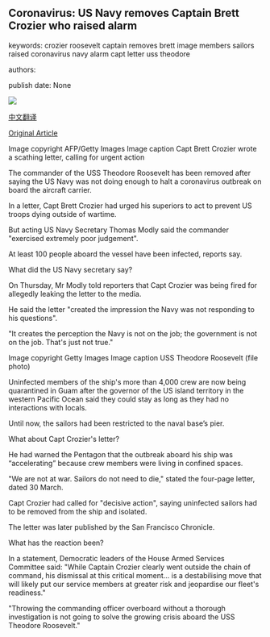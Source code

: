 ## Coronavirus: US Navy removes Captain Brett Crozier who raised alarm

keywords: crozier roosevelt captain removes brett image members sailors raised coronavirus navy alarm capt letter uss theodore

authors: 

publish date: None

![](https://ichef.bbci.co.uk/news/1024/branded_news/3AEC/production/_111548051_2e942427-86c5-416c-abf5-c388c6c35a9d.jpg)

[中文翻译](Coronavirus%3A%20US%20Navy%20removes%20Captain%20Brett%20Crozier%20who%20raised%20alarm_zh.md)

[Original Article](https://www.bbc.com/news/world-us-canada-52145230)

Image copyright AFP/Getty Images Image caption Capt Brett Crozier wrote a scathing letter, calling for urgent action

The commander of the USS Theodore Roosevelt has been removed after saying the US Navy was not doing enough to halt a coronavirus outbreak on board the aircraft carrier.

In a letter, Capt Brett Crozier had urged his superiors to act to prevent US troops dying outside of wartime.

But acting US Navy Secretary Thomas Modly said the commander "exercised extremely poor judgement".

At least 100 people aboard the vessel have been infected, reports say.

What did the US Navy secretary say?

On Thursday, Mr Modly told reporters that Capt Crozier was being fired for allegedly leaking the letter to the media.

He said the letter "created the impression the Navy was not responding to his questions".

"It creates the perception the Navy is not on the job; the government is not on the job. That's just not true."

Image copyright Getty Images Image caption USS Theodore Roosevelt (file photo)

Uninfected members of the ship's more than 4,000 crew are now being quarantined in Guam after the governor of the US island territory in the western Pacific Ocean said they could stay as long as they had no interactions with locals.

Until now, the sailors had been restricted to the naval base’s pier.

What about Capt Crozier's letter?

He had warned the Pentagon that the outbreak aboard his ship was “accelerating” because crew members were living in confined spaces.

"We are not at war. Sailors do not need to die," stated the four-page letter, dated 30 March.

Capt Crozier had called for "decisive action", saying uninfected sailors had to be removed from the ship and isolated.

The letter was later published by the San Francisco Chronicle.

What has the reaction been?

In a statement, Democratic leaders of the House Armed Services Committee said: "While Captain Crozier clearly went outside the chain of command, his dismissal at this critical moment... is a destabilising move that will likely put our service members at greater risk and jeopardise our fleet's readiness."

"Throwing the commanding officer overboard without a thorough investigation is not going to solve the growing crisis aboard the USS Theodore Roosevelt."